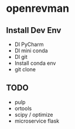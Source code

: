 # openrevman

## Install Dev Env
* Dl PyCharm
* Dl mini conda
* Dl git
* Install  conda env
* git clone

## TODO
* pulp
* ortools
* scipy / optimize
* microservice flask
